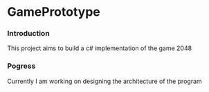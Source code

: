 # GamePrototype

### Introduction

This project aims to build a c# implementation of the game 2048

### Pogress

Currently I am working on designing the architecture of the program